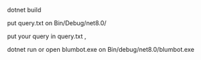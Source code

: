 dotnet build

put query.txt on Bin/Debug/net8.0/

put your query in query.txt , 

dotnet run
    or
open blumbot.exe on Bin/debug/net8.0/blumbot.exe
